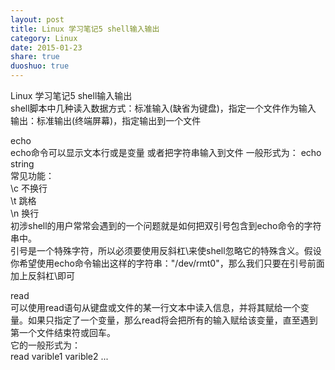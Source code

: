 ```yaml
---
layout: post
title: Linux 学习笔记5 shell输入输出
category: Linux
date: 2015-01-23
share: true
duoshuo: true
---
```

Linux 学习笔记5 shell输入输出  
shell脚本中几种读入数据方式：标准输入(缺省为键盘)，指定一个文件作为输入  
输出：标准输出(终端屏幕)，指定输出到一个文件  

echo  
echo命令可以显示文本行或是变量 或者把字符串输入到文件 一般形式为：
echo string  
常见功能：  
\c 不换行   
\t 跳格  
\n 换行  
初涉shell的用户常常会遇到的一个问题就是如何把双引号包含到echo命令的字符串中。  
引号是一个特殊字符，所以必须要使用反斜杠\来使shell忽略它的特殊含义。假设你希望使用echo命令输出这样的字符串："/dev/rmt0"，那么我们只要在引号前面加上反斜杠\即可   

read   
可以使用read语句从键盘或文件的某一行文本中读入信息，并将其赋给一个变量。如果只指定了一个变量，那么read将会把所有的输入赋给该变量，直至遇到第一个文件结束符或回车。  
它的一般形式为：  
read varible1 varible2 ...  


